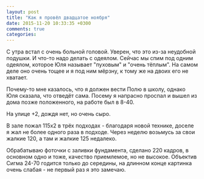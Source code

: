 ```yaml
---
layout: post
title: "Как я провёл двадцатое ноября"
date: 2015-11-20 10:33:35 +0300
comments: true
categories: 
---
```

С утра встал с очень больной головой. Уверен, что это из-за неудобной подушки. И что-то надо делать с одеялом. Сейчас мы спим под одним одеялом, которое Юля называет "пуховым" и "очень тёплым". На самом деле оно очень тощее и я под ним мёрзну, к тому же на двоих его не хватает.

Почему-то мне казалось, что я должен вести Полю в школу, однако Юля сказала, что отведёт сама. Посему я напрасно проспал и вышел из дома позже положенного, на работе был в 8-40.

На улице +2, дождя нет, но очень сыро.

В зале пожал 115х2 в трёх подходах - благодаря новой технике, доселе я жал не более одного раза в подходе. Через неделю возьмусь за свои жалкие 120, а там и жалкие 125 недалеко.

Обрабатываю фоточки с заливки фундамента, сделано 220 кадров, в основном одно и тоже, качество приемлемое, но не высокое. Объектив Сигма 24-70 годится только до середины, на длинном конце картинка очень слабая - не первый раз я это замечаю.

